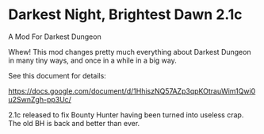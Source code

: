 # Darkest Night, Brightest Dawn 2.1c
A Mod For Darkest Dungeon

Whew! This mod changes pretty much everything about Darkest Dungeon in many tiny ways, and once in a while in a big way.

See this document for details:

https://docs.google.com/document/d/1HhiszNQ57AZp3qpKOtrauWim1Qwi0u2SwnZgh-pp3Uc/

2.1c released to fix Bounty Hunter having been turned into useless crap. The old BH is back and better than ever.